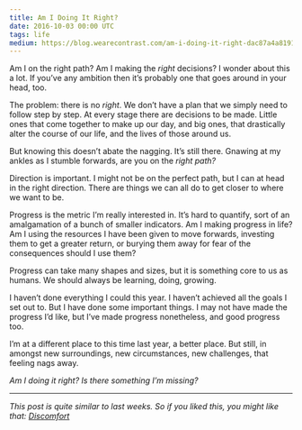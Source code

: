 ```yaml
---
title: Am I Doing It Right?
date: 2016-10-03 00:00 UTC
tags: life
medium: https://blog.wearecontrast.com/am-i-doing-it-right-dac87a4a8191
---
```


Am I on the right path? Am I making the _right_ decisions? I wonder about this a lot. If you’ve any ambition then it’s probably one that goes around in your head, too.

The problem: there is no _right_. We don’t have a plan that we simply need to follow step by step. At every stage there are decisions to be made. Little ones that come together to make up our day, and big ones, that drastically alter the course of our life, and the lives of those around us.

But knowing this doesn’t abate the nagging. It’s still there. Gnawing at my ankles as I stumble forwards, are you on the _right path?_

Direction is important. I might not be on the perfect path, but I can at head in the right direction. There are things we can all do to get closer to where we want to be.

Progress is the metric I’m really interested in. It’s hard to quantify, sort of an amalgamation of a bunch of smaller indicators. Am I making progress in life? Am I using the resources I have been given to move forwards, investing them to get a greater return, or burying them away for fear of the consequences should I use them?

Progress can take many shapes and sizes, but it is something core to us as humans. We should always be learning, doing, growing.

I haven’t done everything I could this year. I haven’t achieved all the goals I set out to. But I have done some important things. I may not have made the progress I’d like, but I’ve made progress nonetheless, and good progress too.

I’m at a different place to this time last year, a better place. But still, in amongst new surroundings, new circumstances, new challenges, that feeling nags away.

_Am I doing it right? Is there something I’m missing?_

---

_This post is quite similar to last weeks. So if you liked this, you might like that: [Discomfort](/2016/09/26/discomfort/)_
